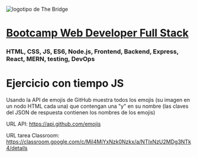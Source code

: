 ![logotipo de The Bridge](https://user-images.githubusercontent.com/27650532/77754601-e8365180-702b-11ea-8bed-5bc14a43f869.png "logotipo de The Bridge")

# [Bootcamp Web Developer Full Stack](https://www.thebridge.tech/bootcamps/bootcamp-fullstack-developer/)

### HTML, CSS, JS, ES6, Node.js, Frontend, Backend, Express, React, MERN, testing, DevOps

# Ejercicio con tiempo JS

Usando la API de emojis de GitHub muestra todos los emojis (su imagen en un nodo HTML cada una) que contengan una "y" en su nombre (las claves del JSON de respuesta contienen los nombres de los emojis)


URL API: https://api.github.com/emojis

URL tarea Classroom: https://classroom.google.com/c/MjI4MjYxNzk0Nzkx/a/NTIxNzU2MDg3NTk4/details


